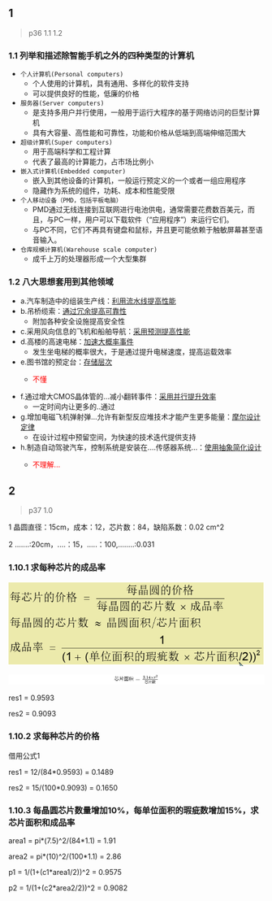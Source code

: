 <script src="https://polyfill.io/v3/polyfill.min.js?features=es6"></script>
<script id="MathJax-script" async src="https://cdn.jsdelivr.net/npm/mathjax@3/es5/tex-mml-chtml.js"></script>
## 1
> p36 1.1 1.2

### **1.1** 列举和描述除智能手机之外的四种类型的计算机
* `个人计算机(Personal computers)`  
    * 个人使用的计算机，具有通用、多样化的软件支持
    * 可以提供良好的性能，低廉的价格
* `服务器(Server computers)`
    * 是支持多用户并行使用，一般用于运行大程序的基于网络访问的巨型计算机
    * 具有大容量、高性能和可靠性，功能和价格从低端到高端伸缩范围大
* `超级计算机(Super computers)`
    * 用于高端科学和工程计算
    * 代表了最高的计算能力，占市场比例小
* `嵌入式计算机(Embedded computer)`
    * 嵌入到其他设备的计算机，一般运行预定义的一个或者一组应用程序
    * 隐藏作为系统的组件，功耗、成本和性能受限
* `个人移动设备（PMD，包括平板电脑）`
    * PMD通过无线连接到互联网进行电池供电，通常需要花费数百美元，而且，与PC一样，用户可以下载软件（“应用程序”）来运行它们。 
    * 与PC不同，它们不再具有键盘和鼠标，并且更可能依赖于触敏屏幕甚至语音输入。
* `仓库规模计算机(Warehouse scale computer)`
    * 成千上万的处理器形成一个大型集群
    
### **1.2** 八大思想套用到其他领域
* a.汽车制造中的组装生产线：<u>利用流水线提高性能</u>
* b.吊桥缆索：<u>通过冗余提高可靠性</u>
    * 附加各种安全设施提高安全性
* c.采用风向信息的飞机和船舶导航：<u>采用预测提高性能</u>
* d.高楼的高速电梯：<u>加速大概率事件</u>
    * 发生坐电梯的概率很大，于是通过提升电梯速度，提高运载效率
* e.图书馆的预定台：<u>存储层次</u>
    * <p style="color: red">不懂</p>
* f.通过增大CMOS晶体管的...减小翻转事件：<u>采用并行提升效率</u>
    * 一定时间内让更多的..通过
* g.增加电磁飞机弹射弹...允许有新型反应堆技术才能产生更多能量：<u>摩尔设计定律</u>
    * 在设计过程中预留空间，为快速的技术迭代提供支持
* h.制造自动驾驶汽车，控制系统是安装在....传感器系统...：<u>使用抽象简化设计</u>
    * <p style="color: red">不理解...</p>
 

## 2
> p37 1.0

1 晶圆直径：15cm，成本：12，芯片数：84，缺陷系数：0.02 cm^2

2 .......:20cm，....：15，.....：100,........:0.031

### 1.10.1 求每种芯片的成品率
![alt](../img/fomula.png)

![alt](../img/110.1.5.png)

res1 = 0.9593

res2 = 0.9093
 
### 1.10.2 求每种芯片的价格
借用公式1

res1 = 12/(84*0.9593) = 0.1489

res2 = 15/(100*0.9093) = 0.1650

### 1.10.3 每晶圆芯片数量增加10%，每单位面积的瑕疵数增加15%，求芯片面积和成品率

area1 = pi*(7.5)^2/(84*1.1) = 1.91

area2 = pi*(10)^2/(100*1.1) = 2.86

p1 = 1/(1+(c1*area1/2))^2 = 0.9575

p2 = 1/(1+(c2*area2/2))^2 = 0.9082



 
